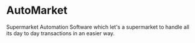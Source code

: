 # AutoMarket
Supermarket Automation Software which let's a supermarket to handle all its day to day transactions in an easier way.
